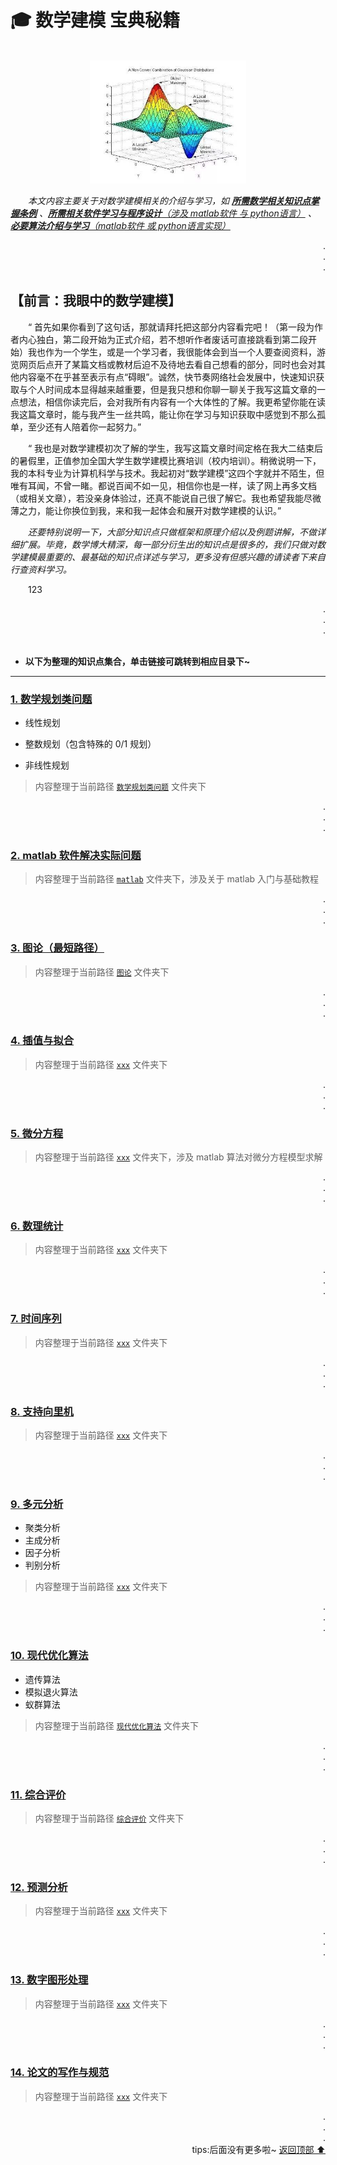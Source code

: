 # 🎓 数学建模 宝典秘籍

<div align="center">
    <br>
    <img src="pics/titlepic.jpg" width="250">
</div>

&emsp;&emsp;*本文内容主要关于对数学建模相关的介绍与学习，如 **[所需数学相关知识点掌握条例](#welcome)** 、[**所需相关软件学习与程序设计**（涉及 matlab软件 与 python语言）](#welcome) 、 [**必要算法介绍与学习**（matlab软件 或 python语言实现）](#welcome)*

<div align="right">
    .<br>
    .<br>
    .<br>
</div>

## 【前言：我眼中的数学建模】

&emsp;&emsp;“ 首先如果你看到了这句话，那就请拜托把这部分内容看完吧！（第一段为作者内心独白，第二段开始为正式介绍，若不想听作者废话可直接跳看到第二段开始）我也作为一个学生，或是一个学习者，我很能体会到当一个人要查阅资料，游览网页后点开了某篇文档或教材后迫不及待地去看自己想看的部分，同时也会对其他内容毫不在乎甚至表示有点“碍眼”。诚然，快节奏网络社会发展中，快速知识获取与个人时间成本显得越来越重要，但是我只想和你聊一聊关于我写这篇文章的一点想法，相信你读完后，会对我所有内容有一个大体性的了解。我更希望你能在读我这篇文章时，能与我产生一丝共鸣，能让你在学习与知识获取中感觉到不那么孤单，至少还有人陪着你一起努力。”

&emsp;&emsp;“ 我也是对数学建模初次了解的学生，我写这篇文章时间定格在我大二结束后的暑假里，正值参加全国大学生数学建模比赛培训（校内培训）。稍微说明一下，我的本科专业为计算机科学与技术。我起初对“数学建模”这四个字就并不陌生，但唯有耳闻，不曾一睹。都说百闻不如一见，相信你也是一样，读了网上再多文档（或相关文章），若没亲身体验过，还真不能说自己很了解它。我也希望我能尽微薄之力，能让你换位到我，来和我一起体会和展开对数学建模的认识。”

&emsp;&emsp;*还要特别说明一下，大部分知识点只做框架和原理介绍以及例题讲解，不做详细扩展。毕竟，数学博大精深，每一部分衍生出的知识点是很多的，我们只做对数学建模最重要的、最基础的知识点详述与学习，更多没有但感兴趣的请读者下来自行查资料学习。*

&emsp;&emsp;123

<div align="right">
    .<br>
    .<br>
    .<br><br>
</div>

+ **以下为整理的知识点集合，单击链接可跳转到相应目录下~**

---

### [1. 数学规划类问题](数学规划类问题)

+ 线性规划

+ 整数规划（包含特殊的 0/1 规划）

+ 非线性规划

> 内容整理于当前路径 [`数学规划类问题`](数学规划类问题) 文件夹下

<div align="right">
    .<br>
    .<br>
    .<br>
</div>

### [2. matlab 软件解决实际问题](matlab)

> 内容整理于当前路径 [`matlab`](matlab) 文件夹下，涉及关于 matlab 入门与基础教程

<div align="right">
    .<br>
    .<br>
    .<br>
</div>

### [3. 图论（最短路径）](图论)

> 内容整理于当前路径 [`图论`](图论) 文件夹下

<div align="right">
    .<br>
    .<br>
    .<br>
</div>

### [4. 插值与拟合]()

> 内容整理于当前路径 [`xxx`](#) 文件夹下

<div align="right">
    .<br>
    .<br>
    .<br>
</div>

### [5. 微分方程]()

> 内容整理于当前路径 [`xxx`](#) 文件夹下，涉及 matlab 算法对微分方程模型求解

<div align="right">
    .<br>
    .<br>
    .<br>
</div>

### [6. 数理统计]()

> 内容整理于当前路径 [`xxx`](#) 文件夹下

<div align="right">
    .<br>
    .<br>
    .<br>
</div>

### [7. 时间序列]()

> 内容整理于当前路径 [`xxx`](#) 文件夹下

<div align="right">
    .<br>
    .<br>
    .<br>
</div>

### [8. 支持向里机]()

> 内容整理于当前路径 [`xxx`](#) 文件夹下

<div align="right">
    .<br>
    .<br>
    .<br>
</div>

### [9. 多元分析]()

+ 聚类分析
+ 主成分析
+ 因子分析
+ 判别分析

> 内容整理于当前路径 [`xxx`](#) 文件夹下

<div align="right">
    .<br>
    .<br>
    .<br>
</div>

### [10. 现代优化算法](现代优化算法)

+ 遗传算法
+ 模拟退火算法
+ 蚁群算法

> 内容整理于当前路径 [`现代优化算法`](#) 文件夹下

<div align="right">
    .<br>
    .<br>
    .<br>
</div>

### [11. 综合评价](综合评价)

> 内容整理于当前路径 [`综合评价`](#) 文件夹下

<div align="right">
    .<br>
    .<br>
    .<br>
</div>

### [12. 预测分析]()

> 内容整理于当前路径 [`xxx`](#) 文件夹下

<div align="right">
    .<br>
    .<br>
    .<br>
</div>

### [13. 数字图形处理]()

> 内容整理于当前路径 [`xxx`](#) 文件夹下

<div align="right">
    .<br>
    .<br>
    .<br>
</div>

### [14. 论文的写作与规范]()

> 内容整理于当前路径 [`xxx`](#) 文件夹下

<div align="right">
    .<br>
    .<br>
    .<br>
    tips:后面没有更多啦~ <a href="#1-数学规划类问题">返回顶部 ⬆</a>
</div>
